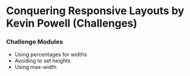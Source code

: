 # Conquering Responsive Layouts by Kevin Powell (Challenges)

### Challenge Modules

- Using percentages for widths
- Avoiding to set heights
- Using max-width
